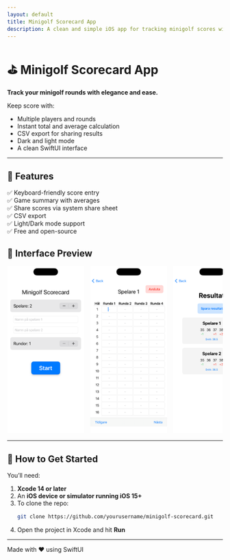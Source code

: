 ```yaml
---
layout: default
title: Minigolf Scorecard App
description: A clean and simple iOS app for tracking minigolf scores with style and ease.
---
```


# ⛳️ Minigolf Scorecard App

**Track your minigolf rounds with elegance and ease.**

Keep score with:
- Multiple players and rounds
- Instant total and average calculation
- CSV export for sharing results
- Dark and light mode
- A clean SwiftUI interface

---

## 🧩 Features

✅ Keyboard-friendly score entry  
✅ Game summary with averages  
✅ Share scores via system share sheet  
✅ CSV export  
✅ Light/Dark mode support  
✅ Free and open-source

## 👀 Interface Preview

<div style="white-space: nowrap; overflow-x: auto;">
  <img src="/Images/Light/ContentView%20-%20Light.png" width="180" style="margin-right:10px;">
  <img src="/Images/Light/GameView%20-%20Light.png" width="180" style="margin-right:10px;">
  <img src="/Images/Light/ResultsView%20-%20Light.png" width="180" style="margin-right:10px;">
  <img src="/Images/Dark/ContentView%20-%20Dark.png" width="180" style="margin-right:10px;">
  <img src="/Images/Dark/GameView%20-%20Dark.png" width="180" style="margin-right:10px;">
  <img src="/Images/Dark/ResultsView%20-%20Dark.png" width="180">
</div>



---

## 🚀 How to Get Started

You’ll need:
1. **Xcode 14 or later**
2. An **iOS device or simulator running iOS 15+**
3. To clone the repo:  
   ```bash
   git clone https://github.com/yourusername/minigolf-scorecard.git
   ```
4. Open the project in Xcode and hit **Run**

---

Made with ❤️ using SwiftUI
